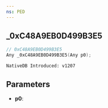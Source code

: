 ```yaml
---
ns: PED
---
```

## _0xC48A9EB0D499B3E5

```c
// 0xC48A9EB0D499B3E5
Any _0xC48A9EB0D499B3E5(Any p0);
```

```
NativeDB Introduced: v1207
```

## Parameters
* **p0**:
